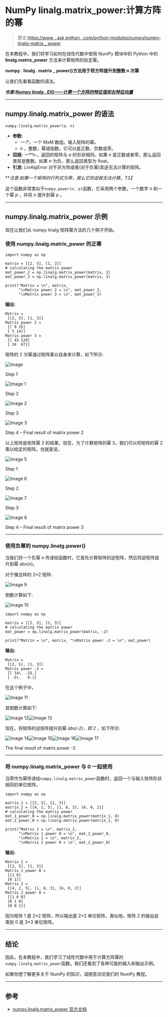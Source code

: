 # NumPy linalg.matrix_power:计算方阵的幂

> 原文:[https://www . ask python . com/python-modules/numpy/numpy-linalg-matrix _ power](https://www.askpython.com/python-modules/numpy/numpy-linalg-matrix_power)

在本教程中，我们将学习如何在线性代数中使用 NumPy 模块中的 Python 中的 **linalg.matrix_power** 方法来计算矩阵的给定幂。

**numpy . linalg . matrix _ power()方法用于将方阵提升到整数 n 次幂**

让我们先看看函数的语法。

***也查:[Numpy linalg . EIG——计算一个方阵的特征值和右特征向量](https://www.askpython.com/python-modules/numpy/numpy-linalg-eig)***

* * *

## numpy.linalg.matrix_power 的语法

```
numpy.linalg.matrix_power(a, n)

```

*   **参数:**
    *   *一个*，一个 MxM 数组。输入矩阵的幂。
    *   *n* ，整数，幂或指数。它可以是正数、负数或零。
*   **回报:** *一**n* 。返回的矩阵与 *a* 的形状相同。如果 *n* 是正数或者零，那么返回类型是整数。如果 *n* 为负，那么返回类型为 float。
*   **引发:** *LinAlgError* 对于非方阵或者(对于负幂)其逆无法计算的矩阵。

***注意:如果一个矩阵的行列式为零，那么它的逆就无法计算。*T3】**

这个函数非常类似于`numpy.power(n, p)`函数，它采用两个参数，一个数字 *n* 和一个幂 *p* ，并将 *n* 提升到幂 *p* 。

* * *

## numpy.linalg.matrix_power 示例

现在让我们从 numpy linalg 矩阵幂方法的几个例子开始。

### 使用 numpy.linalg.matrix_power 的正幂

```
import numpy as np

matrix = [[2, 5], [1, 3]]
# calculating the matrix power
mat_power_2 = np.linalg.matrix_power(matrix, 2)
mat_power_3 = np.linalg.matrix_power(matrix, 3)

print("Matrix = \n", matrix,
      "\nMatrix power 2 = \n", mat_power_2,
      "\nMatrix power 3 = \n", mat_power_3)

```

**输出:**

```
Matrix = 
 [[2, 5], [1, 3]] 
Matrix power 2 = 
 [[ 9 25]
 [ 5 14]] 
Matrix power 3 = 
 [[ 43 120]
 [ 24  67]]

```

矩阵的 2 次幂通过矩阵乘以自身来计算，如下所示:

![Image](../Images/63afa0c0d4c7815771cbd61232ac6727.png)

Step 1

![Image 1](../Images/727b9405487c5c1cec1869aadc820be3.png)

Step 2

![Image 2](../Images/aa1d5d8a361050c85613dce372825769.png)

Step 3

![Image 3](../Images/0ad2e2c51cbc14be2a2bd85b405d4ed4.png)

Step 4 – Final result of matrix power 2

以上矩阵是矩阵幂 2 的结果。现在，为了计算矩阵的幂 3，我们可以将矩阵的幂 2 乘以给定的矩阵。也就是说，

![Image 5](../Images/8700fd861395e7807b7ea8d5f1dc8895.png)

Step 1

![Image 6](../Images/a41405647f8e62bdfc1d1e22c154710c.png)

Step 2

![Image 7](../Images/b10c2773988e56dec31ff7e5f4f76405.png)

Step 3

![Image 8](../Images/3a32f1f45303203896a9ad9384ab2d54.png)

Step 4 – Final result of matrix power 3

* * *

### 使用负幂的 numpy.linalg.power()

当我们将一个负幂 *n* 传递给函数时，它首先计算矩阵的逆矩阵，然后将逆矩阵提升到幂 abs(n)。

对于像这样的 2×2 矩阵:

![Image 9](../Images/ba1d09ba047bf94d91bfca4bcf799c2f.png)

倒数计算如下:

![Image 10](../Images/1f70f785d0ccf1a0293566112fcbff79.png)

```
import numpy as np

matrix = [[2, 5], [1, 3]]
# calculating the matrix power
mat_power = np.linalg.matrix_power(matrix, -2)

print("Matrix = \n", matrix, "\nMatrix power -2 = \n", mat_power)

```

**输出:**

```
Matrix = 
 [[2, 5], [1, 3]] 
Matrix power -2 = 
 [[ 14\. -25.]
 [ -5\.   9.]]

```

在这个例子中，

![Image 11](../Images/4c5b94e93286ef8f1dc5cd6ab8a5ec8e.png)

其倒数计算如下:

![Image 12](../Images/c139bf444689e4a7e05df7c6e54939ad.png)![Image 13](../Images/d2f4036b198fcf2377dc9de7cd4b4a51.png)

现在，将矩阵的逆矩阵提升到幂 *abs(-2)，即 2* ，如下所示:

![Image 14](../Images/108f4dd53e11b389ad8d0139aa592a10.png)![Image 15](../Images/a0ee71faf5b27a41f59df1b468725c37.png)![Image 16](../Images/15ec574c41cb7f89216b14661ad8f653.png)![Image 17](../Images/c004dd32dc3b50cb1b839f3561fe3d80.png)

The final result of matrix power -2

* * *

### 将 numpy.linalg.matrix_power 与 0 一起使用

当零作为幂传递给`numpy.linalg.matrix_power`函数时，返回一个与输入矩阵形状相同的单位矩阵。

```
import numpy as np

matrix_1 = [[2, 5], [1, 3]]
matrix_2 = [[4, 2, 5], [1, 8, 3], [6, 0, 2]]
# calculating the matrix power
mat_1_power_0 = np.linalg.matrix_power(matrix_1, 0)
mat_2_power_0 = np.linalg.matrix_power(matrix_2, 0)

print("Matrix 1 = \n", matrix_1, 
      "\nMatrix 1 power 0 = \n", mat_1_power_0, 
      "\nMatrix 2 = \n", matrix_2,
      "\nMatrix 2 power 0 = \n", mat_2_power_0)

```

**输出:**

```
Matrix 1 = 
 [[2, 5], [1, 3]] 
Matrix 1 power 0 = 
 [[1 0]
 [0 1]] 
Matrix 2 = 
 [[4, 2, 5], [1, 8, 3], [6, 0, 2]] 
Matrix 2 power 0 = 
 [[1 0 0]
 [0 1 0]
 [0 0 1]]

```

因为矩阵 1 是 2×2 矩阵，所以输出是 2×2 单位矩阵，类似地，矩阵 2 的输出自乘到 0 是 3×3 单位矩阵。

* * *

## 结论

因此，在本教程中，我们学习了线性代数中用于计算方阵幂的`numpy.linalg.matrix_power`函数。我们还看到了各种可能的输入和输出示例。

如果你想了解更多关于 NumPy 的知识，请随意浏览我们的 NumPy 教程。

* * *

## 参考

*   [numpy.linalg.matrix_power 官方文档](https://numpy.org/doc/stable/reference/generated/numpy.linalg.matrix_power.html)